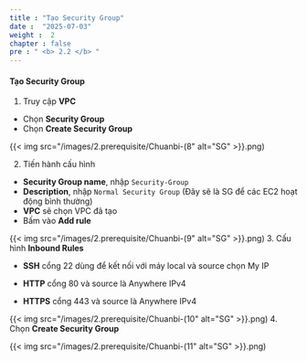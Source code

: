 ```yaml
---
title : "Tạo Security Group"
date :  "2025-07-03" 
weight :  2
chapter : false
pre : " <b> 2.2 </b> "
---
```


#### Tạo Security Group

1. Truy cập **VPC**
- Chọn **Security Group**
- Chọn **Create Security Group**

{{< img src="/images/2.prerequisite/Chuanbi-(8" alt="SG" >}}.png)

2. Tiến hành cấu hình
- **Security Group name**, nhập `Security-Group`
- **Description**, nhập `Normal Security Group` (Đây sẽ là SG để các EC2 hoạt động bình thường)
- **VPC** sẽ chọn VPC đã tạo
- Bấm vào **Add rule**

{{< img src="/images/2.prerequisite/Chuanbi-(9" alt="SG" >}}.png)
3. Cấu hình **Inbound Rules**
- **SSH** cổng 22 dùng để kết nối với máy local và source chọn My IP

- **HTTP** cổng 80 và source là Anywhere IPv4

- **HTTPS** cổng 443 và source là Anywhere IPv4

{{< img src="/images/2.prerequisite/Chuanbi-(10" alt="SG" >}}.png)
4. Chọn **Create Security Group**

{{< img src="/images/2.prerequisite/Chuanbi-(11" alt="SG" >}}.png)